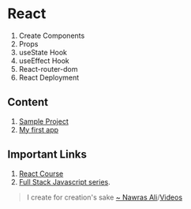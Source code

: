 # React

1. Create Components
2. Props
3. useState Hook
4. useEffect Hook
5. React-router-dom
6. React Deployment

## Content

1. [Sample Project](https://github.com/nawras92/the-complete-javascript-tutorial/tree/master/react/nawras)
2. [My first app](https://github.com/nawras92/the-complete-javascript-tutorial/tree/master/react/my-first-app)

## Important Links
1. [React Course](https://youtu.be/kbZLuKXIsx4) 
2. [Full Stack Javascript series](https://www.youtube.com/playlist?list=PLt0HRIA9i35unCc1FOzFGfioQ79Gr_HSU).

> I create for creation's sake [~ Nawras Ali](https://learnwithnaw.com)/[Videos](https://youtube.com/c/learnwithnaw)

